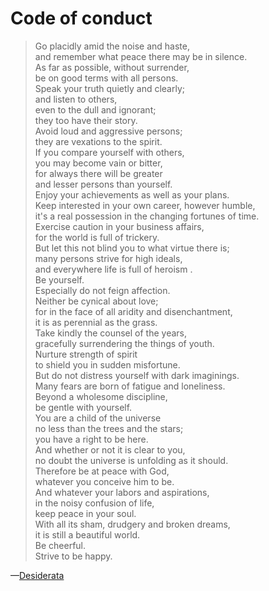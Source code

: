 # Code of conduct

> Go placidly amid the noise and haste,\
> and remember what peace there may be in silence.\
> As far as possible, without surrender,\
> be on good terms with all persons.\
> Speak your truth quietly and clearly;\
> and listen to others,\
> even to the dull and ignorant;\
> they too have their story.\
> Avoid loud and aggressive persons;\
> they are vexations to the spirit.\
> If you compare yourself with others,\
> you may become vain or bitter,\
> for always there will be greater\
> and lesser persons than yourself.\
> Enjoy your achievements as well as your plans.\
> Keep interested in your own career, however humble,\
> it's a real possession in the changing fortunes of time.\
> Exercise caution in your business affairs,\
> for the world is full of trickery.\
> But let this not blind you to what virtue there is;\
> many persons strive for high ideals,\
> and everywhere life is full of heroism .\
> Be yourself.\
> Especially do not feign affection.\
> Neither be cynical about love;\
> for in the face of all aridity and disenchantment,\
> it is as perennial as the grass.\
> Take kindly the counsel of the years,\
> gracefully surrendering the things of youth.\
> Nurture strength of spirit\
> to shield you in sudden misfortune.\
> But do not distress yourself with dark imaginings.\
> Many fears are born of fatigue and loneliness.\
> Beyond a wholesome discipline,\
> be gentle with yourself.\
> You are a child of the universe\
> no less than the trees and the stars;\
> you have a right to be here.\
> And whether or not it is clear to you,\
> no doubt the universe is unfolding as it should.\
> Therefore be at peace with God,\
> whatever you conceive him to be.\
> And whatever your labors and aspirations,\
> in the noisy confusion of life,\
> keep peace in your soul.\
> With all its sham, drudgery and broken dreams,\
> it is still a beautiful world.\
> Be cheerful.\
> Strive to be happy.

—[Desiderata](https://en.wikipedia.org/wiki/Desiderata)
